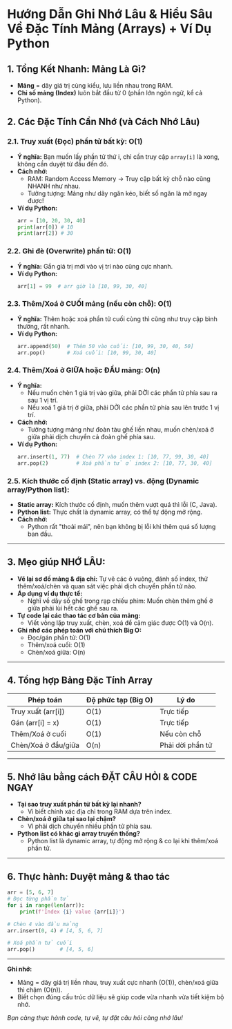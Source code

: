# Hướng Dẫn Ghi Nhớ Lâu & Hiểu Sâu Về Đặc Tính Mảng (Arrays) + Ví Dụ Python

## 1. Tổng Kết Nhanh: Mảng Là Gì?

- **Mảng** = dãy giá trị cùng kiểu, lưu liền nhau trong RAM.
- **Chỉ số mảng (Index)** luôn bắt đầu từ 0 (phần lớn ngôn ngữ, kể cả Python).

## 2. Các Đặc Tính Cần Nhớ (và Cách Nhớ Lâu)

### 2.1. Truy xuất (Đọc) phần tử bất kỳ: O(1)

- **Ý nghĩa:** Bạn muốn lấy phần tử thứ i, chỉ cần truy cập `array[i]` là xong, không cần duyệt từ đầu đến đó.
- **Cách nhớ:**  
  - RAM: Random Access Memory → Truy cập bất kỳ chỗ nào cũng NHANH như nhau.
  - Tưởng tượng: Mảng như dãy ngăn kéo, biết số ngăn là mở ngay được!
- **Ví dụ Python:**
    ```python
    arr = [10, 20, 30, 40]
    print(arr[0]) # 10
    print(arr[2]) # 30
    ```

### 2.2. Ghi đè (Overwrite) phần tử: O(1)

- **Ý nghĩa:** Gắn giá trị mới vào vị trí nào cũng cực nhanh.
- **Ví dụ Python:**
    ```python
    arr[1] = 99  # arr giờ là [10, 99, 30, 40]
    ```

### 2.3. Thêm/Xoá ở CUỐI mảng (nếu còn chỗ): O(1)

- **Ý nghĩa:** Thêm hoặc xoá phần tử cuối cùng thì cũng như truy cập bình thường, rất nhanh.
- **Ví dụ Python:**
    ```python
    arr.append(50)  # Thêm 50 vào cuối: [10, 99, 30, 40, 50]
    arr.pop()       # Xoá cuối: [10, 99, 30, 40]
    ```

### 2.4. Thêm/Xoá ở GIỮA hoặc ĐẦU mảng: O(n)

- **Ý nghĩa:**  
  - Nếu muốn chèn 1 giá trị vào giữa, phải DỜI các phần tử phía sau ra sau 1 vị trí.
  - Nếu xoá 1 giá trị ở giữa, phải DỜI các phần tử phía sau lên trước 1 vị trí.
- **Cách nhớ:**  
  - Tưởng tượng mảng như đoàn tàu ghế liền nhau, muốn chèn/xoá ở giữa phải dịch chuyển cả đoàn ghế phía sau.
- **Ví dụ Python:**
    ```python
    arr.insert(1, 77)  # Chèn 77 vào index 1: [10, 77, 99, 30, 40]
    arr.pop(2)         # Xoá phần tử ở index 2: [10, 77, 30, 40]
    ```

### 2.5. Kích thước cố định (Static array) vs. động (Dynamic array/Python list):

- **Static array:** Kích thước cố định, muốn thêm vượt quá thì lỗi (C, Java).
- **Python list:** Thực chất là dynamic array, có thể tự động mở rộng.
- **Cách nhớ:**  
  - Python rất "thoải mái", nên bạn không bị lỗi khi thêm quá số lượng ban đầu.

---

## 3. Mẹo giúp NHỚ LÂU:

- **Vẽ lại sơ đồ mảng & địa chỉ:** Tự vẽ các ô vuông, đánh số index, thử thêm/xoá/chèn và quan sát việc phải dịch chuyển phần tử nào.
- **Áp dụng ví dụ thực tế:**  
  - Nghĩ về dãy số ghế trong rạp chiếu phim: Muốn chèn thêm ghế ở giữa phải lùi hết các ghế sau ra.
- **Tự code lại các thao tác cơ bản của mảng:**  
  - Viết vòng lặp truy xuất, chèn, xoá để cảm giác được O(1) và O(n).
- **Ghi nhớ các phép toán với chú thích Big O:**  
  - Đọc/gán phần tử: O(1)
  - Thêm/xoá cuối: O(1)
  - Chèn/xoá giữa: O(n)

---

## 4. Tổng hợp Bảng Đặc Tính Array

| Phép toán                   | Độ phức tạp (Big O) | Lý do         |
|----------------------------|---------------------|---------------|
| Truy xuất (arr[i])         | O(1)                | Trực tiếp     |
| Gán (arr[i] = x)           | O(1)                | Trực tiếp     |
| Thêm/Xoá ở cuối            | O(1)                | Nếu còn chỗ   |
| Chèn/Xoá ở đầu/giữa        | O(n)                | Phải dời phần tử |

---

## 5. Nhớ lâu bằng cách ĐẶT CÂU HỎI & CODE NGAY

- **Tại sao truy xuất phần tử bất kỳ lại nhanh?**
  - Vì biết chính xác địa chỉ trong RAM dựa trên index.
- **Chèn/xoá ở giữa tại sao lại chậm?**
  - Vì phải dịch chuyển nhiều phần tử phía sau.
- **Python list có khác gì array truyền thống?**
  - Python list là dynamic array, tự động mở rộng & co lại khi thêm/xoá phần tử.

---

## 6. Thực hành: Duyệt mảng & thao tác

```python
arr = [5, 6, 7]
# Đọc từng phần tử
for i in range(len(arr)):
    print(f'Index {i} value {arr[i]}')

# Chèn 4 vào đầu mảng
arr.insert(0, 4) # [4, 5, 6, 7]

# Xoá phần tử cuối
arr.pop()        # [4, 5, 6]
```

---

**Ghi nhớ:**
- Mảng = dãy giá trị liền nhau, truy xuất cực nhanh (O(1)), chèn/xoá giữa thì chậm (O(n)).
- Biết chọn đúng cấu trúc dữ liệu sẽ giúp code vừa nhanh vừa tiết kiệm bộ nhớ.

*Bạn càng thực hành code, tự vẽ, tự đặt câu hỏi càng nhớ lâu!*
